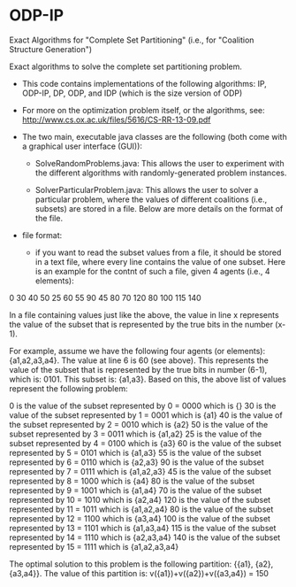 ODP-IP
======

Exact Algorithms for "Complete Set Partitioning" (i.e., for "Coalition Structure Generation")

Exact algorithms to solve the complete set partitioning problem.

  - This code contains implementations of the following algorithms: IP, ODP-IP, DP, ODP, and IDP (which is the size version of ODP)

  - For more on the optimization problem itself, or the algorithms, see: http://www.cs.ox.ac.uk/files/5616/CS-RR-13-09.pdf

  - The two main, executable java classes are the following (both come with a graphical user interface (GUI)):

      - SolveRandomProblems.java: This allows the user to experiment with the different algorithms with randomly-generated problem instances.

      - SolverParticularProblem.java: This allows the user to solver a particular problem, where the values of different coalitions (i.e., subsets) are stored in a file. Below are more details on the format of the file.

  - file format:
      - if you want to read the subset values from a file, it should be stored in a text file, where every line contains the value of one subset. Here is an example for the contnt of such a file, given 4 agents (i.e., 4 elements):

0
30
40
50
25
60
55
90
45
80
70
120
80
100
115
140

In a file containing values just like the above, the value in line x represents the value of the subset that is represented by the true bits in the number (x-1).

For example, assume we have the following four agents (or elements): {a1,a2,a3,a4}. The value at line 6 is 60 (see above). This represents the value of the subset that is represented by the true bits in number (6-1), which is: 0101. This subset is: {a1,a3}. Based on this, the above list of values represent the following problem:

0	is the value of the subset represented by	0 = 0000	which is {}
30	is the value of the subset represented by	1 = 0001	which is {a1}
40	is the value of the subset represented by	2 = 0010	which is {a2}
50	is the value of the subset represented by	3 = 0011	which is {a1,a2}
25	is the value of the subset represented by	4 = 0100	which is {a3}
60	is the value of the subset represented by	5 = 0101	which is {a1,a3}
55	is the value of the subset represented by	6 = 0110	which is {a2,a3}
90	is the value of the subset represented by	7 = 0111	which is {a1,a2,a3}
45	is the value of the subset represented by	8 = 1000	which is {a4}
80	is the value of the subset represented by	9 = 1001	which is {a1,a4}
70	is the value of the subset represented by	10 = 1010	which is {a2,a4}
120	is the value of the subset represented by	11 = 1011	which is {a1,a2,a4}
80	is the value of the subset represented by	12 = 1100	which is {a3,a4}
100	is the value of the subset represented by	13 = 1101	which is {a1,a3,a4}
115	is the value of the subset represented by	14 = 1110	which is {a2,a3,a4}
140	is the value of the subset represented by	15 = 1111	which is {a1,a2,a3,a4}

The optimal solution to this problem is the following partition: {{a1}, {a2}, {a3,a4}}. The value of this partition is: v({a1})+v({a2})+v({a3,a4}) = 150
